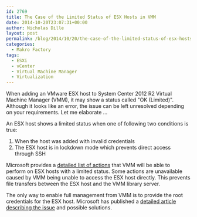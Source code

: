 ```yaml
---
id: 2769
title: The Case of the Limited Status of ESX Hosts in VMM
date: 2014-10-20T23:07:31+00:00
author: Nicholas Dille
layout: post
permalink: /blog/2014/10/20/the-case-of-the-limited-status-of-esx-hosts-in-vmm/
categories:
  - Makro Factory
tags:
  - ESXi
  - vCenter
  - Virtual Machine Manager
  - Virtualization
---
```

When adding an VMware ESX host to System Center 2012 R2 Virtual Machine Manager (VMM), it may show a status called "OK (Limited)". Although it looks like an error, the issue can be left unresolved depending on your requirements. Let me elaborate ...

<!--more-->

An ESX host shows a limited status when one of following two conditions is true:

  1. When the host was added with invalid credentials
  2. The ESX host is in lockdown mode which prevents direct access through SSH

Microsoft provides a [detailed list of actions](http://technet.microsoft.com/library/cc956070.aspx) that VMM will be able to perform on ESX hosts with a limited status. Some actions are unavailable caused by VMM being unable to access the ESX host directly. This prevents file transfers between the ESX host and the VMM library server.
  
The only way to enable full management from VMM is to provide the root credentials for the ESX host. Microsoft has published a [detailed article describing the issue](http://technet.microsoft.com/en-us/library/dd548299.aspx) and possible solutions.
